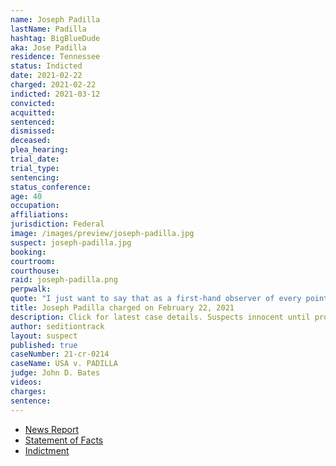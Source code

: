 ```yaml
---
name: Joseph Padilla
lastName: Padilla
hashtag: BigBlueDude
aka: Jose Padilla
residence: Tennessee
status: Indicted
date: 2021-02-22
charged: 2021-02-22
indicted: 2021-03-12
convicted:
acquitted:
sentenced:
dismissed:
deceased:
plea_hearing:
trial_date:
trial_type:
sentencing:
status_conference:
age: 40
occupation:
affiliations:
jurisdiction: Federal
image: /images/preview/joseph-padilla.jpg
suspect: joseph-padilla.jpg
booking:
courtroom:
courthouse:
raid: joseph-padilla.png
perpwalk:
quote: "I just want to say that as a first-hand observer of every point of last night, that it was not Antifa."
title: Joseph Padilla charged on February 22, 2021
description: Click for latest case details. Suspects innocent until proven guilty.
author: seditiontrack
layout: suspect
published: true
caseNumber: 21-cr-0214
caseName: USA v. PADILLA
judge: John D. Bates
videos:
charges:
sentence:
---
```

- [News Report](https://www.timesfreepress.com/news/local/story/2021/feb/23/chattanooga-area-man-accused-participating-capitol-riot-january-6-arrested/542166/)
- [Statement of Facts](https://www.justice.gov/usao-dc/case-multi-defendant/file/1371481/download)
- [Indictment](https://www.justice.gov/usao-dc/case-multi-defendant/file/1461486/download)
